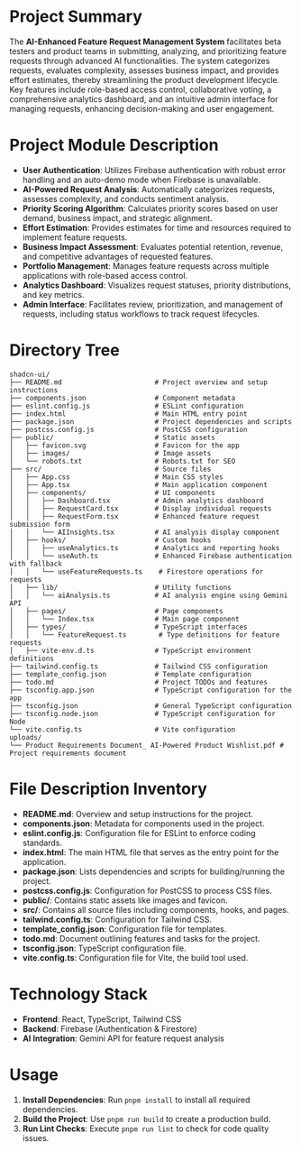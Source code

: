 # Project Summary
The **AI-Enhanced Feature Request Management System** facilitates beta testers and product teams in submitting, analyzing, and prioritizing feature requests through advanced AI functionalities. The system categorizes requests, evaluates complexity, assesses business impact, and provides effort estimates, thereby streamlining the product development lifecycle. Key features include role-based access control, collaborative voting, a comprehensive analytics dashboard, and an intuitive admin interface for managing requests, enhancing decision-making and user engagement.

# Project Module Description
- **User Authentication**: Utilizes Firebase authentication with robust error handling and an auto-demo mode when Firebase is unavailable.
- **AI-Powered Request Analysis**: Automatically categorizes requests, assesses complexity, and conducts sentiment analysis.
- **Priority Scoring Algorithm**: Calculates priority scores based on user demand, business impact, and strategic alignment.
- **Effort Estimation**: Provides estimates for time and resources required to implement feature requests.
- **Business Impact Assessment**: Evaluates potential retention, revenue, and competitive advantages of requested features.
- **Portfolio Management**: Manages feature requests across multiple applications with role-based access control.
- **Analytics Dashboard**: Visualizes request statuses, priority distributions, and key metrics.
- **Admin Interface**: Facilitates review, prioritization, and management of requests, including status workflows to track request lifecycles.

# Directory Tree
```
shadcn-ui/
├── README.md                       # Project overview and setup instructions
├── components.json                 # Component metadata
├── eslint.config.js                # ESLint configuration
├── index.html                      # Main HTML entry point
├── package.json                    # Project dependencies and scripts
├── postcss.config.js               # PostCSS configuration
├── public/                         # Static assets
│   ├── favicon.svg                 # Favicon for the app
│   ├── images/                     # Image assets
│   └── robots.txt                  # Robots.txt for SEO
├── src/                            # Source files
│   ├── App.css                     # Main CSS styles
│   ├── App.tsx                     # Main application component
│   ├── components/                 # UI components
│   │   ├── Dashboard.tsx           # Admin analytics dashboard
│   │   ├── RequestCard.tsx         # Display individual requests
│   │   ├── RequestForm.tsx         # Enhanced feature request submission form
│   │   └── AIInsights.tsx          # AI analysis display component
│   ├── hooks/                      # Custom hooks
│   │   ├── useAnalytics.ts         # Analytics and reporting hooks
│   │   └── useAuth.ts              # Enhanced Firebase authentication with fallback
│   │   └── useFeatureRequests.ts    # Firestore operations for requests
│   ├── lib/                        # Utility functions
│   │   └── aiAnalysis.ts           # AI analysis engine using Gemini API
│   ├── pages/                      # Page components
│   │   └── Index.tsx               # Main page component
│   ├── types/                      # TypeScript interfaces
│   │   └── FeatureRequest.ts        # Type definitions for feature requests
│   ├── vite-env.d.ts               # TypeScript environment definitions
├── tailwind.config.ts              # Tailwind CSS configuration
├── template_config.json            # Template configuration
├── todo.md                         # Project TODOs and features
├── tsconfig.app.json               # TypeScript configuration for the app
├── tsconfig.json                   # General TypeScript configuration
├── tsconfig.node.json              # TypeScript configuration for Node
└── vite.config.ts                  # Vite configuration
uploads/
└── Product Requirements Document_ AI-Powered Product Wishlist.pdf # Project requirements document
```

# File Description Inventory
- **README.md**: Overview and setup instructions for the project.
- **components.json**: Metadata for components used in the project.
- **eslint.config.js**: Configuration file for ESLint to enforce coding standards.
- **index.html**: The main HTML file that serves as the entry point for the application.
- **package.json**: Lists dependencies and scripts for building/running the project.
- **postcss.config.js**: Configuration for PostCSS to process CSS files.
- **public/**: Contains static assets like images and favicon.
- **src/**: Contains all source files including components, hooks, and pages.
- **tailwind.config.ts**: Configuration for Tailwind CSS.
- **template_config.json**: Configuration file for templates.
- **todo.md**: Document outlining features and tasks for the project.
- **tsconfig.json**: TypeScript configuration file.
- **vite.config.ts**: Configuration file for Vite, the build tool used.

# Technology Stack
- **Frontend**: React, TypeScript, Tailwind CSS
- **Backend**: Firebase (Authentication & Firestore)
- **AI Integration**: Gemini API for feature request analysis

# Usage
1. **Install Dependencies**: Run `pnpm install` to install all required dependencies.
2. **Build the Project**: Use `pnpm run build` to create a production build.
3. **Run Lint Checks**: Execute `pnpm run lint` to check for code quality issues.
